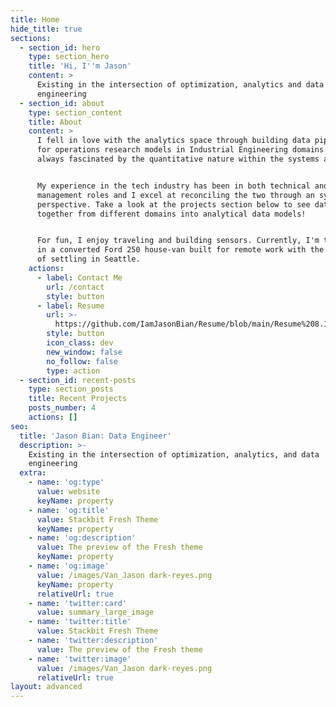 ```yaml
---
title: Home
hide_title: true
sections:
  - section_id: hero
    type: section_hero
    title: 'Hi, I''m Jason'
    content: >
      Existing in the intersection of optimization, analytics and data
      engineering 
  - section_id: about
    type: section_content
    title: About
    content: >
      I fell in love with the analytics space through building data pipelines
      for operations research models in Industrial Engineering domains. I was
      always fascinated by the quantitative nature within the systems around us.


      My experience in the tech industry has been in both technical and program
      management roles and I excel at reconciling the two through an systems
      perspective. Take a look at the projects section below to see data coming
      together from different domains into analytical data models!


      For fun, I enjoy traveling and building sensors. Currently, I'm traveling
      in a converted Ford 250 house-van built for remote work with the intention
      of settling in Seattle.
    actions:
      - label: Contact Me
        url: /contact
        style: button
      - label: Resume
        url: >-
          https://github.com/IamJasonBian/Resume/blob/main/Resume%208.15.2021.pdf
        style: button
        icon_class: dev
        new_window: false
        no_follow: false
        type: action
  - section_id: recent-posts
    type: section_posts
    title: Recent Projects
    posts_number: 4
    actions: []
seo:
  title: 'Jason Bian: Data Engineer'
  description: >-
    Existing in the intersection of optimization, analytics, and data
    engineering
  extra:
    - name: 'og:type'
      value: website
      keyName: property
    - name: 'og:title'
      value: Stackbit Fresh Theme
      keyName: property
    - name: 'og:description'
      value: The preview of the Fresh theme
      keyName: property
    - name: 'og:image'
      value: /images/Van_Jason dark-reyes.png
      keyName: property
      relativeUrl: true
    - name: 'twitter:card'
      value: summary_large_image
    - name: 'twitter:title'
      value: Stackbit Fresh Theme
    - name: 'twitter:description'
      value: The preview of the Fresh theme
    - name: 'twitter:image'
      value: /images/Van_Jason dark-reyes.png
      relativeUrl: true
layout: advanced
---
```

